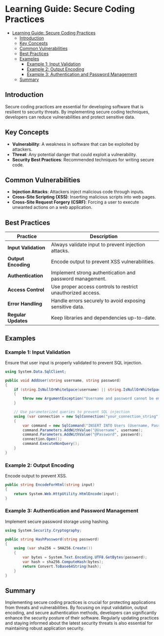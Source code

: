 # Learning Guide: Secure Coding Practices

- [Learning Guide: Secure Coding Practices](#learning-guide-secure-coding-practices)
  - [Introduction](#introduction)
  - [Key Concepts](#key-concepts)
  - [Common Vulnerabilities](#common-vulnerabilities)
  - [Best Practices](#best-practices)
  - [Examples](#examples)
    - [Example 1: Input Validation](#example-1-input-validation)
    - [Example 2: Output Encoding](#example-2-output-encoding)
    - [Example 3: Authentication and Password Management](#example-3-authentication-and-password-management)
  - [Summary](#summary)

## Introduction

Secure coding practices are essential for developing software that is resilient to security threats. By implementing secure coding techniques, developers can reduce vulnerabilities and protect sensitive data.

## Key Concepts

- **Vulnerability**: A weakness in software that can be exploited by attackers.
- **Threat**: Any potential danger that could exploit a vulnerability.
- **Security Best Practices**: Recommended techniques for writing secure code.

## Common Vulnerabilities

- **Injection Attacks**: Attackers inject malicious code through inputs.
- **Cross-Site Scripting (XSS)**: Inserting malicious scripts into web pages.
- **Cross-Site Request Forgery (CSRF)**: Forcing a user to execute unwanted actions on a web application.

## Best Practices

| **Practice**                  | **Description**                                           |
|-------------------------------|-----------------------------------------------------------|
| **Input Validation**          | Always validate input to prevent injection attacks.       |
| **Output Encoding**           | Encode output to prevent XSS vulnerabilities.             |
| **Authentication**            | Implement strong authentication and password management.  |
| **Access Control**            | Use proper access controls to restrict unauthorized access.|
| **Error Handling**            | Handle errors securely to avoid exposing sensitive data.   |
| **Regular Updates**           | Keep libraries and dependencies up-to-date.               |

## Examples

### Example 1: Input Validation

Ensure that user input is properly validated to prevent SQL injection.

```csharp
using System.Data.SqlClient;

public void AddUser(string username, string password)
{
    if (string.IsNullOrWhiteSpace(username) || string.IsNullOrWhiteSpace(password))
    {
        throw new ArgumentException("Username and password cannot be empty.");
    }

    // Use parameterized queries to prevent SQL injection
    using (var connection = new SqlConnection("your_connection_string"))
    {
        var command = new SqlCommand("INSERT INTO Users (Username, Password) VALUES (@Username, @Password)", connection);
        command.Parameters.AddWithValue("@Username", username);
        command.Parameters.AddWithValue("@Password", password);
        connection.Open();
        command.ExecuteNonQuery();
    }
}
```

### Example 2: Output Encoding

Encode output to prevent XSS.

```csharp
public string EncodeForHtml(string input)
{
    return System.Web.HttpUtility.HtmlEncode(input);
}
```

### Example 3: Authentication and Password Management

Implement secure password storage using hashing.

```csharp
using System.Security.Cryptography;

public string HashPassword(string password)
{
    using (var sha256 = SHA256.Create())
    {
        var bytes = System.Text.Encoding.UTF8.GetBytes(password);
        var hash = sha256.ComputeHash(bytes);
        return Convert.ToBase64String(hash);
    }
}
```

## Summary

Implementing secure coding practices is crucial for protecting applications from threats and vulnerabilities. By focusing on input validation, output encoding, and secure authentication methods, developers can significantly enhance the security posture of their software. Regularly updating practices and staying informed about the latest security threats is also essential for maintaining robust application security.
